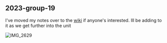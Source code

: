 ## 2023-group-19

I've moved my notes over to the [wiki](../../wiki) if anyone's interested. Ill be adding to it as we get further into the unit

![IMG_2629](https://user-images.githubusercontent.com/123096231/214071389-a1bf75ec-d29e-419d-9f30-5e83f7aa6fd6.jpg)

